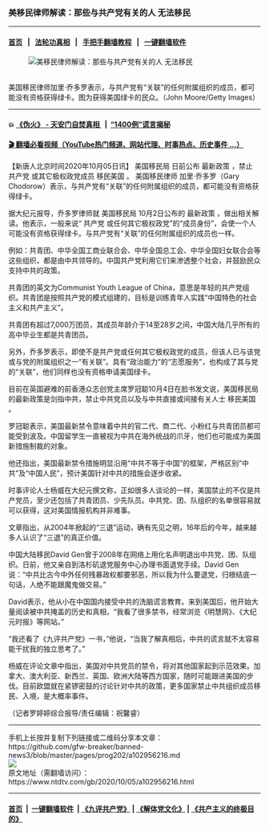 ### 美移民律师解读：那些与共产党有关的人 无法移民
------------------------

#### [首页](https://github.com/gfw-breaker/banned-news3/blob/master/README.md) &nbsp;&nbsp;|&nbsp;&nbsp; [法轮功真相](https://github.com/begood0513/basic/blob/master/README.md)  &nbsp;&nbsp;|&nbsp;&nbsp; [手把手翻墙教程](https://github.com/gfw-breaker/guides/wiki)  &nbsp;&nbsp;|&nbsp;&nbsp; [一键翻墙软件](https://github.com/gfw-breaker/nogfw/blob/master/README.md)  



<div><div class="featured_image">
 <figure>
  <img alt="美移民律师解读：那些与共产党有关的人 无法移民" src="https://i.ntdtv.com/assets/uploads/2020/10/GettyImages-168950322-800x450.jpg"/>
 </figure><br/>
 <span class="caption">
  美国移民律师加里‧乔多罗表示，与共产党有“关联”的任何附属组织的成员，都可能没有资格获得绿卡。图为获得美国绿卡的民众。（John Moore/Getty Images）
 </span>
</div>
</div><hr/>

#### 💥 [《伪火》 - 天安门自焚真相 ](http://158.247.195.190:10000/videos/blog/weihuo.html)&nbsp; |&nbsp; [“1400例”谎言揭秘  ](http://158.247.195.190:10000/videos/blog/jiexi1400.html)

#### [ 🎬  翻墙必看视频（YouTube热门频道、网站代理、时事热点、历史事件 ...）](https://github.com/gfw-breaker/links/blob/master/banned.md)

<div><div class="post_content" itemprop="articleBody">
 <p>
  【新唐人北京时间2020年10月05日讯】
  <ok href="https://www.ntdtv.com/gb/美国移民局.htm">
   美国移民局
  </ok>
  日前公布
  <ok href="https://www.ntdtv.com/gb/最新政策.htm">
   最新政策
  </ok>
  ，禁止
  <ok href="https://www.ntdtv.com/gb/共产党.htm">
   共产党
  </ok>
  或其它极权政党成员
  <ok href="https://www.ntdtv.com/gb/移民美国.htm">
   移民美国
  </ok>
  。
  <ok href="https://www.ntdtv.com/gb/美国移民律师.htm">
   美国移民律师
  </ok>
  加里·乔多罗（Gary Chodorow）表示，与共产党有“关联”的任何附属组织的成员，都可能没有资格获得绿卡。
 </p>
 <p>
  据大纪元报导，乔多罗律师就
  <ok href="https://www.ntdtv.com/gb/美国移民局.htm">
   美国移民局
  </ok>
  10月2日公布的
  <ok href="https://www.ntdtv.com/gb/最新政策.htm">
   最新政策
  </ok>
  ，做出相关解读。他表示，一般来说“
  <ok href="https://www.ntdtv.com/gb/共产党.htm">
   共产党
  </ok>
  或任何其它极权政党”的“成员身份”，会使一个人可能没有资格获得绿卡。与共产党有“关联”的任何附属组织的成员也一样。
 </p>
 <p>
  例如：共青团、中华全国工商业联合会、中华全国总工会、中华全国妇女联合会等这些组织，都是由中共领导的。中国共产党利用它们来渗透整个社会，并鼓励民众支持中共的政策。
 </p>
 <p>
  共青团的英文为Communist Youth League of China，意思是年轻的共产党组织。共青团是按照共产党的模式组建的，目标是训练青年人实践“中国特色的社会主义和共产主义”。
 </p>
 <p>
  共青团有超过7,000万团员，其成员年龄介于14至28岁之间，中国大陆几乎所有的高中毕业生都是共青团员。
 </p>
 <p>
  另外，乔多罗表示，即使不是共产党或任何其它极权政党的成员，但该人已与该党或与党的附属组织之一“有关联”。具有“政治能力”的“志愿服务”，也构成了其与党的“关联”，他们同样也没有资格申请美国绿卡。
 </p>
 <p>
  目前在英国避难的前香港众志创党主席罗冠聪10月4日在脸书发文说，美国移民局的最新政策是剑指中共，禁止中共党员以及与中共直接或间接有关人士
  <ok href="https://www.ntdtv.com/gb/移民美国.htm">
   移民美国
  </ok>
  。
 </p>
 <p>
  罗冠聪表示，美国最新禁令意味着中共的官二代、商二代、小粉红与共青团员都可能受到波及。中国留学生一直被视为中共在海外统战的爪牙，他们也可能成为美国新措施制裁的对象。
 </p>
 <p>
  他还指出，美国最新禁令措施明显沿用“中共不等于中国”的框架，严格区别“中共”及“中国人民”，预计美国针对中共的措施会逐步收紧。
 </p>
 <p>
  时事评论人士杨威在大纪元撰文称，正如很多人谈论的一样，美国禁止的不仅是共产党员，至少还包括了共青团员、少先队员。中共党、团、队组织的名单很容易就可以获得，这对美国情报机构并非难事。
 </p>
 <p>
  文章指出，从2004年掀起的“三退”运动，确有先见之明，16年后的今年，越来越多人认识了“三退”的真正价值。
 </p>
 <p>
  中国大陆移民David Gen曾于2008年在网络上用化名声明退出中共党、团、队组织。日前，他又亲自到洛杉矶退党服务中心办理书面退党手续。David Gen说：“中共比古今中外任何残暴政权都要邪恶，所以我为什么要退党，归根结底一句话，人绝不能跟魔鬼做交易。”
 </p>
 <p>
  David表示，他从小在中国国内接受中共的洗脑谎言教育。来到美国后，他开始大量阅读被中共掩盖的历史和真相，“我看了很多禁书，经常浏览《明慧网》、《大纪元时报》等网站。”
 </p>
 <p>
  “我还看了《九评共产党》一书，”他说，“当我了解真相后，中共的谎言就不太容易能干扰我的独立思考了。”
 </p>
 <p>
  杨威在评论文章中指出，美国对中共党员的禁令，将对其他国家起到示范效果。加拿大、澳大利亚、新西兰、英国、欧洲大陆等西方国家，随时可能跟进美国的步伐。目前欧盟就在紧锣密鼓的讨论针对中共的政策，更多国家禁止中共组织成员移民、入境，是大概率事件。
 </p>
 <p>
  （记者罗婷婷综合报导/责任编辑：祝馨睿）
 </p>
 <div class="single_ad">
 </div>
</div>
</div>
<hr/>
手机上长按并复制下列链接或二维码分享本文章：<br/>
https://github.com/gfw-breaker/banned-news3/blob/master/pages/prog202/a102956216.md <br/>
<a href='https://github.com/gfw-breaker/banned-news3/blob/master/pages/prog202/a102956216.md'><img src='https://github.com/gfw-breaker/banned-news3/blob/master/pages/prog202/a102956216.md.png'/></a> <br/>
原文地址（需翻墙访问）：https://www.ntdtv.com/gb/2020/10/05/a102956216.html


------------------------
#### [首页](https://github.com/gfw-breaker/banned-news3/blob/master/README.md) &nbsp;|&nbsp; [一键翻墙软件](https://github.com/gfw-breaker/nogfw/blob/master/README.md) &nbsp;| [《九评共产党》](https://github.com/gfw-breaker/9ping.md/blob/master/README.md#九评之一评共产党是什么) | [《解体党文化》](https://github.com/gfw-breaker/jtdwh.md/blob/master/README.md) | [《共产主义的终极目的》](https://github.com/gfw-breaker/gczydzjmd.md/blob/master/README.md)


<img src='http://gfw-breaker.win/banned-news3/pages/prog202/a102956216.md' width='0px' height='0px'/>